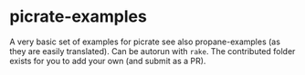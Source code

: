 # picrate-examples
A very basic set of examples for picrate see also propane-examples (as they are easily translated). Can be autorun with `rake`.  The contributed folder exists for you to add your own (and submit as a PR).
